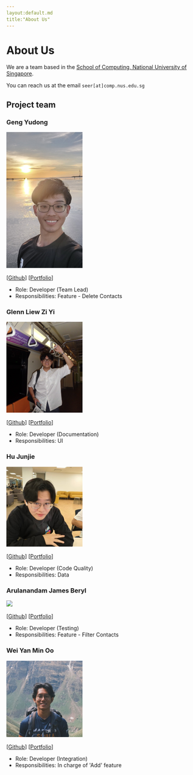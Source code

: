 ```yaml
---
layout:default.md
title:"About Us"
---
```


# About Us

We are a team based in the [School of Computing, National University of Singapore](http://www.comp.nus.edu.sg).

You can reach us at the email `seer[at]comp.nus.edu.sg`

## Project team

### Geng Yudong

<img src="images/gengyudong.png" width="200px">

[[Github](http://github.com/gengyudong)]
[[Portfolio](team/gengyudong.md)]

* Role: Developer (Team Lead)
* Responsibilities: Feature - Delete Contacts

### Glenn Liew Zi Yi

<img src="images/glennliew.png" width="200px">

[[Github](http://github.com/glennliew)]
[[Portfolio](team/glennliew.md)]

* Role: Developer (Documentation)
* Responsibilities: UI

### Hu Junjie

<img src="images/grassheadd.png" width="200px">

[[Github](http://github.com/grassheadd)] [[Portfolio](team/junjie.md)]

* Role: Developer (Code Quality)
* Responsibilities: Data

### Arulanandam James Beryl

<img src="images/jamesberyl.png" width="200px">

[[Github](https://github.com/jamesberyl)]
[[Portfolio](team/jamesberyl.md)]

* Role: Developer (Testing)
* Responsibilities: Feature - Filter Contacts

### Wei Yan Min Oo

<img src="images/weiyanminoo.png" width="200px">

[[Github](http://github.com/weiyanminoo)]
[[Portfolio](team/weiyanminoo.md)]

* Role: Developer (Integration)
* Responsibilities: In charge of 'Add' feature
